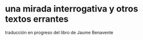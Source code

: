 # una mirada interrogativa y otros textos errantes

traducción en progreso del libro de Jaume Benavente

